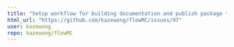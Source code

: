 ```yaml
---
title: "Setup workflow for building documentation and publish package to PyPI"
html_url: "https://github.com/kazewong/flowMC/issues/97"
user: kazewong
repo: kazewong/flowMC
---
```


